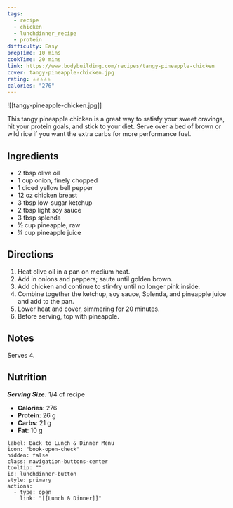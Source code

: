 ```yaml
---
tags:
  - recipe
  - chicken
  - lunchdinner_recipe
  - protein
difficulty: Easy
prepTime: 10 mins
cookTime: 20 mins
link: https://www.bodybuilding.com/recipes/tangy-pineapple-chicken
cover: tangy-pineapple-chicken.jpg
rating: ⭐️⭐️⭐️⭐️⭐️
calories: "276"
---
```


![[tangy-pineapple-chicken.jpg]]

This tangy pineapple chicken is a great way to satisfy your sweet cravings, hit your protein goals, and stick to your diet. Serve over a bed of brown or wild rice if you want the extra carbs for more performance fuel.

## Ingredients
- 2 tbsp olive oil
- 1 cup onion, finely chopped
- 1 diced yellow bell pepper
- 12 oz chicken breast
- 3 tbsp low-sugar ketchup
- 2 tbsp light soy sauce
- 3 tbsp splenda
- ½ cup pineapple, raw
- ¼ cup pineapple juice


## Directions
1. Heat olive oil in a pan on medium heat.
2. Add in onions and peppers; saute until golden brown.
3. Add chicken and continue to stir-fry until no longer pink inside.
4. Combine together the ketchup, soy sauce, Splenda, and pineapple juice and add to the pan.
5. Lower heat and cover, simmering for 20 minutes.
6. Before serving, top with pineapple.

## Notes
Serves 4.

## Nutrition
***Serving Size:*** 1/4 of recipe
- **Calories**: 276
- **Protein**: 26 g
- **Carbs**: 21 g
- **Fat**: 10 g


```meta-bind-button
label: Back to Lunch & Dinner Menu
icon: "book-open-check"
hidden: false
class: navigation-buttons-center
tooltip: ""
id: lunchdinner-button
style: primary
actions:
  - type: open
    link: "[[Lunch & Dinner]]"

```
 
